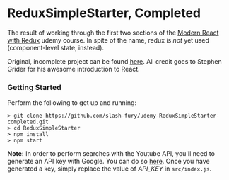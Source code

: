 # ReduxSimpleStarter, Completed
The result of working through the first two sections of the [Modern React with Redux](https://www.udemy.com/react-redux/learn/v4/) udemy course. In spite of the name, redux is *not* yet used (component-level state, instead).  

Original, incomplete project can be found [here](https://github.com/StephenGrider/ReduxSimpleStarter.git). All credit goes to Stephen Grider for his awesome introduction to React.

### Getting Started

Perform the following to get up and running:

```
> git clone https://github.com/slash-fury/udemy-ReduxSimpleStarter-completed.git
> cd ReduxSimpleStarter
> npm install
> npm start
```

**Note:** In order to perform searches with the Youtube API, you'll need to generate an API key with Google. You can do so [here](http://console.developers.google.com/). Once you have generated a key, simply replace the value of *API_KEY* in `src/index.js`.
